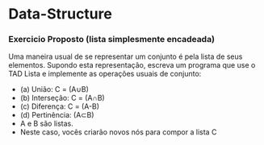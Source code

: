 # Data-Structure

 ### Exercicio Proposto (lista simplesmente encadeada)
 Uma maneira usual de se representar um conjunto é pela lista de seus elementos. 
  Supondo esta representação, escreva um programa que use o TAD Lista e implemente as operações usuais de conjunto: 
 * (a) União: C = (A∪B)
 * (b) Interseção: C = (A∩B)
 * (c) Diferença: C = (A-B)
 * (d) Pertinência: (A⊂B)
 * A e B são listas. 
 * Neste caso, vocês criarão novos nós para compor a lista C
 
